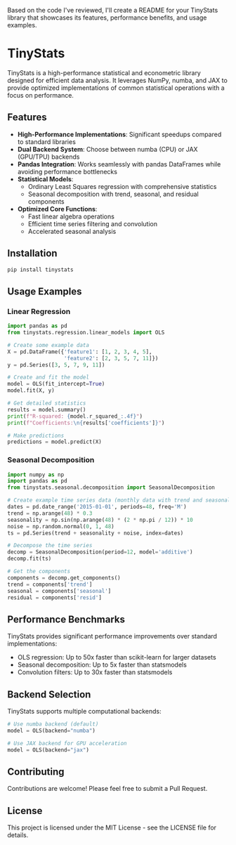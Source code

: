 Based on the code I've reviewed, I'll create a README for your TinyStats library that showcases its features, performance benefits, and usage examples.

# TinyStats

TinyStats is a high-performance statistical and econometric library designed for efficient data analysis. It leverages NumPy, numba, and JAX to provide optimized implementations of common statistical operations with a focus on performance.

## Features

- **High-Performance Implementations**: Significant speedups compared to standard libraries
- **Dual Backend System**: Choose between numba (CPU) or JAX (GPU/TPU) backends
- **Pandas Integration**: Works seamlessly with pandas DataFrames while avoiding performance bottlenecks
- **Statistical Models**:
  - Ordinary Least Squares regression with comprehensive statistics
  - Seasonal decomposition with trend, seasonal, and residual components
- **Optimized Core Functions**:
  - Fast linear algebra operations
  - Efficient time series filtering and convolution
  - Accelerated seasonal analysis

## Installation

```bash
pip install tinystats
```

## Usage Examples

### Linear Regression

```python
import pandas as pd
from tinystats.regression.linear_models import OLS

# Create some example data
X = pd.DataFrame({'feature1': [1, 2, 3, 4, 5], 
                  'feature2': [2, 3, 5, 7, 11]})
y = pd.Series([3, 5, 7, 9, 11])

# Create and fit the model
model = OLS(fit_intercept=True)
model.fit(X, y)

# Get detailed statistics
results = model.summary()
print(f"R-squared: {model.r_squared_:.4f}")
print(f"Coefficients:\n{results['coefficients']}")

# Make predictions
predictions = model.predict(X)
```

### Seasonal Decomposition

```python
import numpy as np
import pandas as pd
from tinystats.seasonal.decomposition import SeasonalDecomposition

# Create example time series data (monthly data with trend and seasonality)
dates = pd.date_range('2015-01-01', periods=48, freq='M')
trend = np.arange(48) * 0.3
seasonality = np.sin(np.arange(48) * (2 * np.pi / 12)) * 10
noise = np.random.normal(0, 1, 48)
ts = pd.Series(trend + seasonality + noise, index=dates)

# Decompose the time series
decomp = SeasonalDecomposition(period=12, model='additive')
decomp.fit(ts)

# Get the components
components = decomp.get_components()
trend = components['trend']
seasonal = components['seasonal']
residual = components['resid']
```

## Performance Benchmarks

TinyStats provides significant performance improvements over standard implementations:

- OLS regression: Up to 50x faster than scikit-learn for larger datasets
- Seasonal decomposition: Up to 5x faster than statsmodels
- Convolution filters: Up to 30x faster than statsmodels

## Backend Selection

TinyStats supports multiple computational backends:

```python
# Use numba backend (default)
model = OLS(backend="numba")

# Use JAX backend for GPU acceleration
model = OLS(backend="jax")
```

## Contributing

Contributions are welcome! Please feel free to submit a Pull Request.

## License

This project is licensed under the MIT License - see the LICENSE file for details.